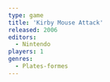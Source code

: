 ```yaml
---
type: game
title: 'Kirby Mouse Attack'
released: 2006
editors: 
  - Nintendo
players: 1
genres:
  - Plates-formes
---
```

